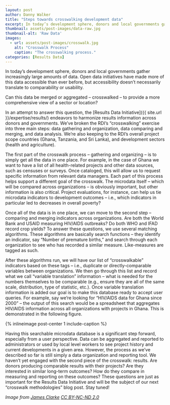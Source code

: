 ```yaml
---
layout: post
author: Danny Walker
title: "Steps towards crosswalking development data"
excerpt: In today’s development sphere, donors and local governments gather increasingly large amounts of data. Open data initiatives...
thumbnail: assets/post-images/data-raw.jpg
thumbnail-alt: 'Raw Data'
images:
  - url: assets/post-images/crosswalk.jpg
    alt: "Crosswalk Process"
    caption: "The crosswalking process."
categories: [Results Data]
---
```


In today’s development sphere, donors and local governments gather increasingly large amounts of data. Open data initiatives have made more of this data accessible than ever before, but accessibility doesn’t necessarily translate to comparability or usability. 

Can this data be merged or aggregated – crosswalked – to provide a more comprehensive view of a sector or location? 

In an attempt to answer this question, the [Results Data Initiative]({{ site.url }}/expertise/results/) endeavors to harmonize results information across donors and governments. We’ve broken the RDI’s “crosswalking” exercise into three main steps: data gathering and organization, data comparing and merging, and data analysis. We’re also keeping to the RDI’s overall project scope countries (Ghana, Tanzania, and Sri Lanka), and development sectors (health and agriculture).

The first part of the crosswalk process – gathering and organizing – is to simply get all the data in one place. For example, in the case of Ghana we want to have a list of all health-related projects and other data sources, such as censuses or surveys. Once cataloged, this will allow us to request specific information from relevant data managers. Each part of this process helps support a different goal of the crosswalk. The microdata itself – which will be compared across organizations – is obviously important, but other information is also critical. Project evaluations, for instance, can help us tie microdata indicators to development outcomes – i.e., which indicators in particular led to decreases in overall poverty?

Once all of the data is in one place, we can move to the second step – comparing and merging indicators across organizations. Are both the World Bank and USAID measuring HIV/AIDS outbreaks? Do both WHO and IFAD record crop yields? To answer these questions, we use several matching algorithms. These algorithms are basically search functions – they identify an indicator, say “Number of premature births,” and search through each organization to see who has recorded a similar measure.  Like-measures are tagged as such.

After these algorithms run, we will have our list of “crosswalkable” indicators based on these tags – i.e., duplicate or directly-comparable variables between organizations. We then go through this list and record what we call “variable translation” information – what is needed for the numbers themselves to be comparable (e.g., ensure they are all of the same scale, distribution, type of statistic, etc.). Once variable translation information is added our goal is to make this database ready to accept user queries. For example, say we’re looking for “HIV/AIDS data for Ghana since 2000” – the output of this search would be a spreadsheet that aggregates HIV/AIDS information across all organizations with projects in Ghana. This is demonstrated in the following figure.

{% inlineimage post-center 1 include-caption %}

Having this searchable microdata database is a significant step forward, especially from a user perspective. Data can be aggregated and reported to administrators or used by local level workers to see project history and current developments in a given area. However, the process as we’ve described so far is still simply a data organization and reporting tool. We haven’t yet engaged with the second piece of the crosswalk: results. Are donors producing comparable results with their projects? Are they interested in similar long-term outcomes? How do they compare in measuring and reporting on these outcomes? These questions are just as important for the Results Data Initiative and will be the subject of our next “crosswalk methodologies” blog post. Stay tuned!

*Image from [James Clarke](https://www.flickr.com/photos/jc/2824253273/in/photolist-5iz36X-4qvivG-dcigAE-8x923a-cDsihG-8G1uXV-7w2Qiv-6qAfy-79EVn6-ek2yUc-96TEVW-p1PHn-p1PHo-2pkGrL-p1PHp-f3pfC3-32ADwg-o5zxto-f3ptRE-iEzw6-61quSR-f3ahfk-qMeRS-6AJ79c-5vTL7W-qMjh4-mBdVM-qCjJW-ehpVVg-f3abB8-qMgDS-agBd2-f3po1m-f3acUk-f3ab1D-f3ad8T-f3a9ic-f3adni-f3agrT-f3afiM-f3afA8-f3poo9-f3a7gV-f3a8UT-f3a8zk-64kuDR-56KMhG-wrWhYA-xo9RNd-x7kAYd) [CC BY-NC-ND 2.0](https://creativecommons.org/licenses/by-nc-nd/2.0/)*
